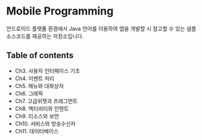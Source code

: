 # Mobile Programming
안드로이드 플랫폼 환경에서 Java 언어를 이용하여 앱을 개발할 시 참고할 수 있는 샘플 소스코드를 제공하는 저장소입니다.

## Table of contents
* Ch3. 사용자 인터페이스 기초
* Ch4. 이벤트 처리
* Ch5. 메뉴와 대화상자
* Ch6. 그래픽
* Ch7. 고급위젯과 프래그먼트
* Ch8. 액티비티와 인텐트 
* Ch9. 리소스와 보안
* Ch10. 서비스와 방송수신자
* Ch11. 데이터베이스
